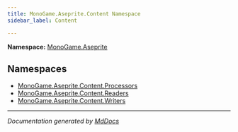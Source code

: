 ```yaml
---
title: MonoGame.Aseprite.Content Namespace
sidebar_label: Content

---
```


**Namespace:** [MonoGame.Aseprite](../)  

## Namespaces

- [MonoGame.Aseprite.Content.Processors](Processors/)
- [MonoGame.Aseprite.Content.Readers](Readers/)
- [MonoGame.Aseprite.Content.Writers](Writers/)

___

*Documentation generated by [MdDocs](https://github.com/ap0llo/mddocs)*
